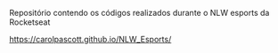 Repositório contendo os códigos realizados durante o NLW esports da Rocketseat


https://carolpascott.github.io/NLW_Esports/

